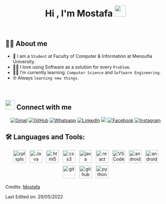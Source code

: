 <h1 align="center">Hi , I'm Mostafa <img src="https://media.giphy.com/media/hvRJCLFzcasrR4ia7z/giphy.gif" width="35"></h1>

<br>

## :sassy_man:  About me
- :school: I am a `Student` at Faculty of Computer & Information at Menoufia University.
- :technologist: I love using Software as a solution for every `Problem`.
- :student: I’m currently learning: `Computer Science` and `Software Engineering`.
- :nerd_face: Always `learning new things`.

<br>


## <img src="https://media.giphy.com/media/iY8CRBdQXODJSCERIr/giphy.gif" width="30px"> Connect with me
<p align="center">
	<a href="mailto:mostafa2310551@gmail.com"><img img src="https://img.shields.io/badge/gmail-%23EA4335.svg?style=plastic&logo=gmail&logoColor=white" alt="Gmail"/></a>
	<a href="https://github.com/MostafaEla3sr"><img src="https://img.shields.io/badge/github-%23181717.svg?style=plastic&logo=github&logoColor=white" alt="GitHub"/></a>
	<a href="https://wa.me/0201067859354"><img src="https://img.shields.io/badge/whatsapp-%2325D366.svg?style=plastic&logo=whatsapp&logoColor=white" alt="Whatsapp"/></a>
	<a href="https://www.linkedin.com/in/mostafa-rabie-al-aasr/"><img src="https://img.shields.io/badge/linkedin-%230A66C2.svg?style=plastic&logo=linkedin&logoColor=white" alt="LinkedIn"/></a>
	<a href="https://twitter.com/mostafa_ela3sr"><img src="https://img.shields.io/badge/twitter-%231FA1F1?style=flat&logo=twitter&logoColor=white"/></a>
	<a href="https://www.facebook.com/MostafaELa3sr"><img src="https://img.shields.io/badge/facebook-%231877F2.svg?style=plastic&logo=facebook&logoColor=white" alt="Facebook"/></a>
	<a href="https://www.instagram.com/mostafa_ela3sr/"><img src="https://img.shields.io/badge/instagram-%23E4405F.svg?style=plastic&logo=instagram&logoColor=white" alt="Instagram"/></a>

</p>



## 🛠️ Languages and Tools:
<p align="center">
<img src="https://cdn.jsdelivr.net/gh/devicons/devicon/icons/cplusplus/cplusplus-original.svg" alt="cplspls" height="40" style="vertical-align:top; margin:4px">

<img src="https://cdn.jsdelivr.net/gh/devicons/devicon/icons/java/java-original.svg" alt="Java" height="40" style="vertical-align:top; margin:4px">

<img src="https://cdn.jsdelivr.net/gh/devicons/devicon/icons/html5/html5-original.svg" alt="html5" height="40" style="vertical-align:top; margin:4px">

<img src="https://cdn.jsdelivr.net/gh/devicons/devicon/icons/css3/css3-original.svg" alt="css3" height="40" style="vertical-align:top; margin:4px">

<img src="https://cdn.jsdelivr.net/gh/devicons/devicon/icons/javascript/javascript-original.svg" alt="java script" height="40" style="vertical-align:top; margin:4px">
	
<img src="https://cdn.jsdelivr.net/gh/devicons/devicon/icons/react/react-original.svg" alt="react" height="40" style="vertical-align:top; margin:4px">
	
<img src="https://cdn.jsdelivr.net/gh/devicons/devicon/icons/vscode/vscode-original-wordmark.svg" alt="VS Code" height="40" style="vertical-align:top; margin:4px">
	
<img src="https://cdn.jsdelivr.net/gh/devicons/devicon/icons/android/android-plain-wordmark.svg" alt="android" height="40" style="vertical-align:top; margin:4px">

<img src="https://cdn.jsdelivr.net/gh/devicons/devicon/icons/androidstudio/androidstudio-original.svg" alt="androidstudio" height="40" style="vertical-align:top; margin:4px">

<img src="https://cdn.jsdelivr.net/gh/devicons/devicon/icons/git/git-plain.svg" alt="git" height="40" style="vertical-align:top; margin:4px">

<img src="https://cdn.jsdelivr.net/gh/devicons/devicon/icons/github/github-original.svg" alt="github" height="40" style="vertical-align:top; margin:4px">

<img src="https://cdn.jsdelivr.net/gh/devicons/devicon/icons/python/python-original.svg" alt="python" height="40" style="vertical-align:top; margin:4px">


</p>




Credits: [Mostafa](https://github.com/MostafaEla3sr)

Last Edited on: 29/05/2022
